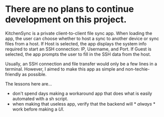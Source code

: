 

# There are no plans to continue development on this project.

KitchenSync is a private client-to-client file sync app. When loading the app, the user can choose whether to host a sync to another device or sync files from a host. If Host is selected, the app displays the system info required to start an SSH connection: IP, Username, and Port. If Guest is selected, the app prompts the user to fill in the SSH data from the host.

Usually, an SSH connection and file transfer would only be a few lines in a terminal. However, I aimed to make this app as simple and non-techie-friendly as possible.


The lessons here are...
* don't spend days making a workaround app that does what is easily automated with a sh script.
* when making that useless app, verify that the backend will * *always* * work before making a *UI*.
